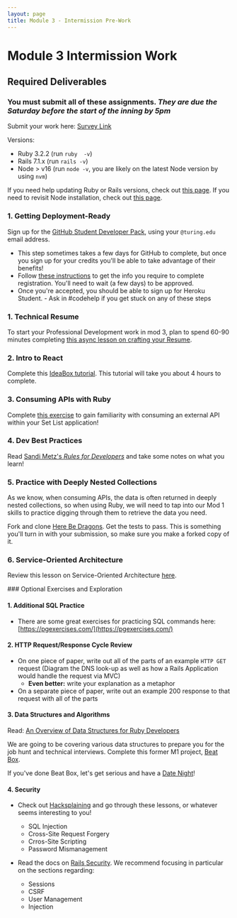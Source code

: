 ```yaml
---
layout: page
title: Module 3 - Intermission Pre-Work
---
```


# Module 3 Intermission Work

## Required Deliverables

### You must submit all of these assignments. *They are due the Saturday before the start of the inning by 5pm*

Submit your work here: [Survey Link](https://forms.gle/p2VnbLdA3QTVVC8N9)

Versions:
 - Ruby 3.2.2 (run `ruby  -v`)
 - Rails 7.1.x (run `rails -v`)
 - Node > v16 (run `node -v`, you are likely on the latest Node version by using `nvm`)

If you need help updating Ruby or Rails versions, check out [this page](https://backend.turing.edu/module3/misc/ruby_and_rails_versions). If you need to revisit Node installation, check out [this page](https://mod0.turing.edu/computer-setup#install-node). 

### 1. Getting Deployment-Ready

Sign up for the [GitHub Student Developer Pack](https://education.github.com/pack), using your `@turing.edu` email address.
   - This step sometimes takes a few days for GitHub to complete, but once you sign up for your credits you'll be able to take advantage of their benefits!
   - Follow [these instructions](https://mod4.turing.edu/lessons/intermission/gh-student-instructions.html) to get the info you require to complete registration. You'll need to wait (a few days) to be approved. 
   - Once you're accepted, you should be able to sign up for Heroku Student. - Ask in #codehelp if you get stuck on any of these steps

### 1. Technical Resume

To start your Professional Development work in mod 3, plan to spend 60-90 minutes completing [this async lesson on crafting your Resume](https://docs.google.com/presentation/d/1HDtaMhRxM226YZWQqe93ILUpBIzDLzXFMEKOmjT1yUc/edit#slide=id.p1). 

### 2. Intro to React

Complete this [IdeaBox tutorial](../lessons/react_ideabox). This tutorial will take you about 4 hours to complete.

### 3. Consuming APIs with Ruby

Complete [this exercise](../lessons/consuming_an_api_ruby) to gain familiarity with consuming an external API within your Set List application! 

### 4. Dev Best Practices

Read [Sandi Metz's _Rules for Developers_](https://robots.thoughtbot.com/sandi-metz-rules-for-developers) and take some notes on what you learn!

### 5. Practice with Deeply Nested Collections

As we know, when consuming APIs, the data is often returned in deeply nested collections, so when using Ruby, we will need to tap into our Mod 1 skills to practice digging through them to retrieve the data you need.

Fork and clone [Here Be Dragons](https://github.com/turingschool-examples/here-be-dragons). Get the tests to pass. This is something you'll turn in with your submission, so make sure you make a forked copy of it. 

### 6. Service-Oriented Architecture

Review this lesson on Service-Oriented Architecture [here](../lessons/intro_to_soa).

<section class="dropdown">
### Optional Exercises and Exploration

#### 1. Additional SQL Practice
* There are some great exercises for practicing SQL commands here: [https://pgexercises.com/](https://pgexercises.com/)

#### 2. HTTP Request/Response Cycle Review
* On one piece of paper, write out all of the parts of an example `HTTP GET` request (Diagram the DNS look-up as well as how a Rails Application would handle the request via MVC)
  * **Even better:** write your explanation as a metaphor
* On a separate piece of paper, write out an example 200 response to that request with all of the parts

#### 3. Data Structures and Algorithms

Read: [An Overview of Data Structures for Ruby Developers](https://www.rubyguides.com/2019/04/ruby-data-structures/)

We are going to be covering various data structures to prepare you for the job hunt and technical interviews. Complete this former M1 project, [Beat Box](https://backend.turing.edu/module1/projects/beat_box).

If you've done Beat Box, let's get serious and have a [Date Night](https://backend.turing.edu/module1/projects/date_night)!

#### 4. Security

* Check out [Hacksplaining](https://www.hacksplaining.com/lessons) and go through these lessons, or whatever seems interesting to you!
  * SQL Injection
  * Cross-Site Request Forgery
  * Crros-Site Scripting
  * Password Mismanagement

* Read the docs on [Rails Security](https://guides.rubyonrails.org/security.html). We recommend focusing in particular on the sections regarding:
  * Sessions
  * CSRF
  * User Management
  * Injection

</section>
